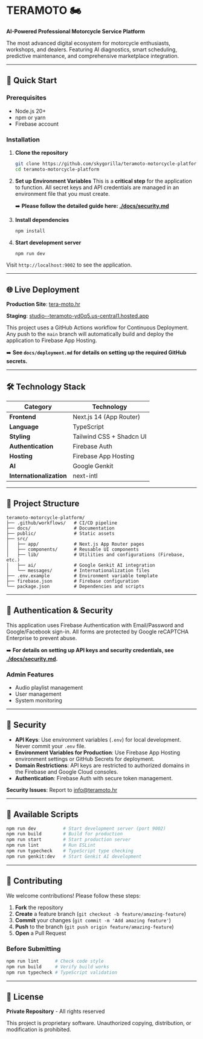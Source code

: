 # TERAMOTO 🏍️

**AI-Powered Professional Motorcycle Service Platform**

The most advanced digital ecosystem for motorcycle enthusiasts, workshops, and dealers. Featuring AI diagnostics, smart scheduling, predictive maintenance, and comprehensive marketplace integration.

---

## 🚀 Quick Start

### Prerequisites
- Node.js 20+ 
- npm or yarn
- Firebase account

### Installation

1.  **Clone the repository**
    ```bash
    git clone https://github.com/skygorilla/teramoto-motorcycle-platform.git
    cd teramoto-motorcycle-platform
    ```

2.  **Set up Environment Variables**
    This is a **critical step** for the application to function. All secret keys and API credentials are managed in an environment file that you must create.

    ➡️ **Please follow the detailed guide here: [./docs/security.md](./docs/security.md)**

3.  **Install dependencies**
    ```bash
    npm install
    ```

4.  **Start development server**
    ```bash
    npm run dev
    ```

Visit `http://localhost:9002` to see the application.

---

## 🌐 Live Deployment

**Production Site**: [tera-moto.hr](https://tera-moto.hr)

**Staging**: [studio--teramoto-yd0q5.us-central1.hosted.app](https://studio--teramoto-yd0q5.us-central1.hosted.app)

This project uses a GitHub Actions workflow for Continuous Deployment. Any push to the `main` branch will automatically build and deploy the application to Firebase App Hosting.

➡️ **See `docs/deployment.md` for details on setting up the required GitHub secrets.**

---

## 🛠️ Technology Stack

| Category | Technology |
|----------|------------|
| **Frontend** | Next.js 14 (App Router) |
| **Language** | TypeScript |
| **Styling** | Tailwind CSS + Shadcn UI |
| **Authentication** | Firebase Auth |
| **Hosting** | Firebase App Hosting |
| **AI** | Google Genkit |
| **Internationalization** | next-intl |

---


## 📁 Project Structure

```
teramoto-motorcycle-platform/
├── .github/workflows/   # CI/CD pipeline
├── docs/                # Documentation
├── public/              # Static assets
├── src/
│   ├── app/             # Next.js App Router pages
│   ├── components/      # Reusable UI components
│   ├── lib/             # Utilities and configurations (Firebase, etc.)
│   ├── ai/              # Google Genkit AI integration
│   └── messages/        # Internationalization files
├── .env.example         # Environment variable template
├── firebase.json        # Firebase configuration
└── package.json         # Dependencies and scripts
```

---

## 🔐 Authentication & Security

This application uses Firebase Authentication with Email/Password and Google/Facebook sign-in. All forms are protected by Google reCAPTCHA Enterprise to prevent abuse.

➡️ **For details on setting up API keys and security credentials, see [./docs/security.md](./docs/security.md).**


### Admin Features
- Audio playlist management
- User management
- System monitoring

---

## 🚨 Security

- **API Keys**: Use environment variables (`.env`) for local development. Never commit your `.env` file.
- **Environment Variables for Production**: Use Firebase App Hosting environment settings or GitHub Secrets for deployment.
- **Domain Restrictions**: API keys are restricted to authorized domains in the Firebase and Google Cloud consoles.
- **Authentication**: Firebase Auth with secure token management.

**Security Issues**: Report to info@teramoto.hr

---

## 🔧 Available Scripts

```bash
npm run dev          # Start development server (port 9002)
npm run build        # Build for production
npm run start        # Start production server
npm run lint         # Run ESLint
npm run typecheck    # TypeScript type checking
npm run genkit:dev   # Start Genkit AI development
```

---

## 🤝 Contributing

We welcome contributions! Please follow these steps:

1. **Fork** the repository
2. **Create** a feature branch (`git checkout -b feature/amazing-feature`)
3. **Commit** your changes (`git commit -m 'Add amazing feature'`)
4. **Push** to the branch (`git push origin feature/amazing-feature`)
5. **Open** a Pull Request

### Before Submitting
```bash
npm run lint      # Check code style
npm run build     # Verify build works
npm run typecheck # TypeScript validation
```

---

## 📄 License

**Private Repository** - All rights reserved

This project is proprietary software. Unauthorized copying, distribution, or modification is prohibited.

